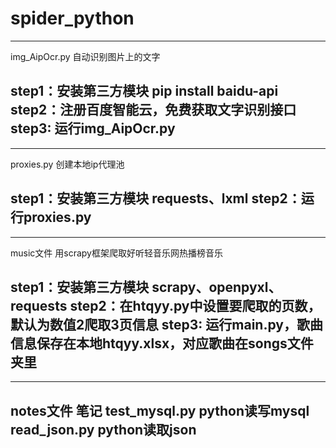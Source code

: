 # spider_python

--------------------------------------
img_AipOcr.py  自动识别图片上的文字

step1：安装第三方模块 pip install baidu-api
step2：注册百度智能云，免费获取文字识别接口
step3: 运行img_AipOcr.py
--------------------------------------

--------------------------------------
proxies.py  创建本地ip代理池

step1：安装第三方模块 requests、lxml 
step2：运行proxies.py
--------------------------------------

--------------------------------------
music文件	用scrapy框架爬取好听轻音乐网热播榜音乐			

step1：安装第三方模块 scrapy、openpyxl、requests
step2：在htqyy.py中设置要爬取的页数，默认为数值2爬取3页信息
step3: 运行main.py，歌曲信息保存在本地htqyy.xlsx，对应歌曲在songs文件夹里
--------------------------------------

--------------------------------------
notes文件	笔记 
test_mysql.py	python读写mysql
read_json.py	python读取json
------------------------------------
